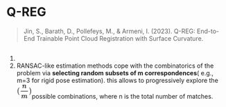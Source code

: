# Q-REG

>  Jin, S., Barath, D., Pollefeys, M., & Armeni, I. (2023). Q-REG: End-to-End Trainable Point Cloud Registration with Surface Curvature.

## 

1. 
2. RANSAC-like estimation methods cope with the combinatorics of the problem via **selecting random subsets of m correspondences**( e.g., m=3 for rigid pose estimation). this allows to progressively explore the ![img](data:image/svg+xml;utf8,%3Csvg%20xmlns%3Axlink%3D%22http%3A%2F%2Fwww.w3.org%2F1999%2Fxlink%22%20width%3D%224.686ex%22%20height%3D%224.676ex%22%20style%3D%22vertical-align%3A%20-1.838ex%3B%22%20viewBox%3D%220%20-1221.9%202017.5%202013.3%22%20role%3D%22img%22%20focusable%3D%22false%22%20xmlns%3D%22http%3A%2F%2Fwww.w3.org%2F2000%2Fsvg%22%20aria-labelledby%3D%22MathJax-SVG-1-Title%22%3E%0A%3Ctitle%20id%3D%22MathJax-SVG-1-Title%22%3EEquation%3C%2Ftitle%3E%0A%3Cdefs%20aria-hidden%3D%22true%22%3E%0A%3Cpath%20stroke-width%3D%221%22%20id%3D%22E1-MJMAIN-28%22%20d%3D%22M94%20250Q94%20319%20104%20381T127%20488T164%20576T202%20643T244%20695T277%20729T302%20750H315H319Q333%20750%20333%20741Q333%20738%20316%20720T275%20667T226%20581T184%20443T167%20250T184%2058T225%20-81T274%20-167T316%20-220T333%20-241Q333%20-250%20318%20-250H315H302L274%20-226Q180%20-141%20137%20-14T94%20250Z%22%3E%3C%2Fpath%3E%0A%3Cpath%20stroke-width%3D%221%22%20id%3D%22E1-MJMATHI-6E%22%20d%3D%22M21%20287Q22%20293%2024%20303T36%20341T56%20388T89%20425T135%20442Q171%20442%20195%20424T225%20390T231%20369Q231%20367%20232%20367L243%20378Q304%20442%20382%20442Q436%20442%20469%20415T503%20336T465%20179T427%2052Q427%2026%20444%2026Q450%2026%20453%2027Q482%2032%20505%2065T540%20145Q542%20153%20560%20153Q580%20153%20580%20145Q580%20144%20576%20130Q568%20101%20554%2073T508%2017T439%20-10Q392%20-10%20371%2017T350%2073Q350%2092%20386%20193T423%20345Q423%20404%20379%20404H374Q288%20404%20229%20303L222%20291L189%20157Q156%2026%20151%2016Q138%20-11%20108%20-11Q95%20-11%2087%20-5T76%207T74%2017Q74%2030%20112%20180T152%20343Q153%20348%20153%20366Q153%20405%20129%20405Q91%20405%2066%20305Q60%20285%2060%20284Q58%20278%2041%20278H27Q21%20284%2021%20287Z%22%3E%3C%2Fpath%3E%0A%3Cpath%20stroke-width%3D%221%22%20id%3D%22E1-MJMATHI-6D%22%20d%3D%22M21%20287Q22%20293%2024%20303T36%20341T56%20388T88%20425T132%20442T175%20435T205%20417T221%20395T229%20376L231%20369Q231%20367%20232%20367L243%20378Q303%20442%20384%20442Q401%20442%20415%20440T441%20433T460%20423T475%20411T485%20398T493%20385T497%20373T500%20364T502%20357L510%20367Q573%20442%20659%20442Q713%20442%20746%20415T780%20336Q780%20285%20742%20178T704%2050Q705%2036%20709%2031T724%2026Q752%2026%20776%2056T815%20138Q818%20149%20821%20151T837%20153Q857%20153%20857%20145Q857%20144%20853%20130Q845%20101%20831%2073T785%2017T716%20-10Q669%20-10%20648%2017T627%2073Q627%2092%20663%20193T700%20345Q700%20404%20656%20404H651Q565%20404%20506%20303L499%20291L466%20157Q433%2026%20428%2016Q415%20-11%20385%20-11Q372%20-11%20364%20-4T353%208T350%2018Q350%2029%20384%20161L420%20307Q423%20322%20423%20345Q423%20404%20379%20404H374Q288%20404%20229%20303L222%20291L189%20157Q156%2026%20151%2016Q138%20-11%20108%20-11Q95%20-11%2087%20-5T76%207T74%2017Q74%2030%20112%20181Q151%20335%20151%20342Q154%20357%20154%20369Q154%20405%20129%20405Q107%20405%2092%20377T69%20316T57%20280Q55%20278%2041%20278H27Q21%20284%2021%20287Z%22%3E%3C%2Fpath%3E%0A%3Cpath%20stroke-width%3D%221%22%20id%3D%22E1-MJMAIN-29%22%20d%3D%22M60%20749L64%20750Q69%20750%2074%20750H86L114%20726Q208%20641%20251%20514T294%20250Q294%20182%20284%20119T261%2012T224%20-76T186%20-143T145%20-194T113%20-227T90%20-246Q87%20-249%2086%20-250H74Q66%20-250%2063%20-250T58%20-247T55%20-238Q56%20-237%2066%20-225Q221%20-64%20221%20250T66%20725Q56%20737%2055%20738Q55%20746%2060%20749Z%22%3E%3C%2Fpath%3E%0A%3C%2Fdefs%3E%0A%3Cg%20stroke%3D%22currentColor%22%20fill%3D%22currentColor%22%20stroke-width%3D%220%22%20transform%3D%22matrix(1%200%200%20-1%200%200)%22%20aria-hidden%3D%22true%22%3E%0A%20%3Cuse%20xlink%3Ahref%3D%22%23E1-MJMAIN-28%22%20x%3D%220%22%20y%3D%220%22%3E%3C%2Fuse%3E%0A%3Cg%20transform%3D%22translate(389%2C0)%22%3E%0A%3Cg%20transform%3D%22translate(120%2C0)%22%3E%0A%3Crect%20stroke%3D%22none%22%20width%3D%22998%22%20height%3D%2260%22%20x%3D%220%22%20y%3D%22220%22%3E%3C%2Frect%3E%0A%20%3Cuse%20xlink%3Ahref%3D%22%23E1-MJMATHI-6E%22%20x%3D%22199%22%20y%3D%22676%22%3E%3C%2Fuse%3E%0A%20%3Cuse%20xlink%3Ahref%3D%22%23E1-MJMATHI-6D%22%20x%3D%2260%22%20y%3D%22-686%22%3E%3C%2Fuse%3E%0A%3C%2Fg%3E%0A%3C%2Fg%3E%0A%20%3Cuse%20xlink%3Ahref%3D%22%23E1-MJMAIN-29%22%20x%3D%221628%22%20y%3D%220%22%3E%3C%2Fuse%3E%0A%3C%2Fg%3E%0A%3C%2Fsvg%3E)possible combinations, where n is the total number of matches. 
